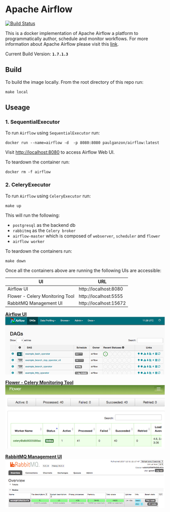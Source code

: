 # Apache Airflow

[![Build Status](https://travis-ci.org/pganzon/airflow.svg?branch=master)](https://travis-ci.org/pganzon/airflow)

This is a docker implementation of Apache Airflow a platform to programmatically author, schedule and monitor workflows. For more information about Apache Airflow please visit this [link](https://airflow.apache.org/).

Current Build Version: **`1.7.1.3`**

## Build

To build the image locally. From the root directory of this repo run:

```
make local
```

## Useage

### 1. SequentialExecutor

To run `Airflow` using `SequentialExecutor` run:

```
docker run --name=airflow -d  -p 8080:8080 paulganzon/airflow:latest
```

Visit [http://localhost:8080](http://localhost:8080) to access Airflow Web UI.

To teardown the container run:

```
docker rm -f airflow
```

### 2. CeleryExecutor

To run `Airflow` using `CeleryExecutor` run:

```
make up
```

This will run the following:
- `postgresql` as the backend db
- `rabbitmq` as the `Celery broker`
- `airflow-master` which is composed of `webserver`, `scheduler` and `flower`
- `airflow worker`

To teardown the containers run:

```
make down
```

Once all the containers above are running the following UIs are accessible:

|UI|URL|
|---|---|
|Airflow UI|http://localhost:8080|
|Flower - Celery Monitoring Tool |http://localhost:5555|
|RabbitMQ Management UI|http://localhost:15672|

[**Airflow UI**](http://localhost:8080)
![airflow-ui](images/airflow-ui.png)


[**Flower - Celery Monitoring Tool**](http://localhost:5555)
![flower](images/flower.png)


[**RabbitMQ Management UI**](http://localhost:15672)
![rabbitmq](images/rabbitmq.png)
